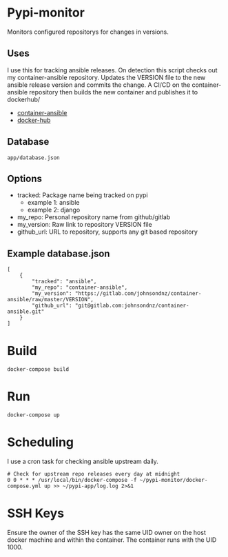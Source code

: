 # Pypi-monitor
Monitors configured repositorys for changes in versions.

## Uses
I use this for tracking ansible releases.  On detection this script checks out my container-ansible repository.  Updates the VERSION file to the new ansible release version and commits the change.  A CI/CD on the container-ansible repository then builds the new container and publishes it to dockerhub/

- [container-ansible](https://gitlab.com/johnsondnz/container-ansible)
- [docker-hub](https://hub.docker.com/r/johnsondnz/ansible)

## Database
`app/database.json`

## Options
- tracked: Package name being tracked on pypi
  - example 1: ansible
  - example 2: django
- my_repo: Personal repository name from github/gitlab
- my_version: Raw link to repository VERSION file
- github_url: URL to repository, supports any git based repository

## Example database.json
```
[
	{
		"tracked": "ansible",
		"my_repo": "container-ansible",
		"my_version": "https://gitlab.com/johnsondnz/container-ansible/raw/master/VERSION",
		"github_url": "git@gitlab.com:johnsondnz/container-ansible.git"
	}
]
```

# Build
`docker-compose build`

# Run
`docker-compose up`

# Scheduling
I use a cron task for checking ansible upstream daily.
```
# Check for upstream repo releases every day at midnight
0 0 * * * /usr/local/bin/docker-compose -f ~/pypi-monitor/docker-compose.yml up >> ~/pypi-app/log.log 2>&1
```

# SSH Keys
Ensure the owner of the SSH key has the same UID owner on the host docker machine and within the container.  The container runs with the UID 1000.
